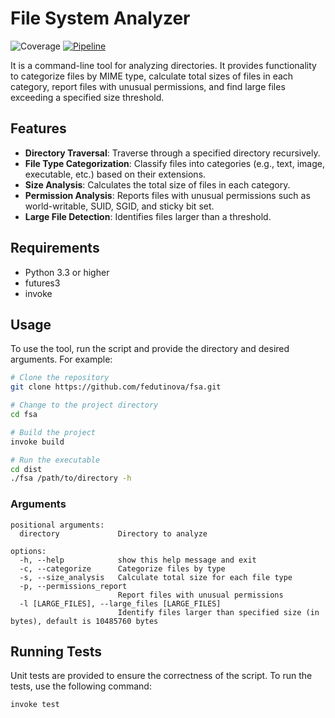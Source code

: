 # File System Analyzer
![Coverage](https://github.com/fedutinova/fsa/actions/workflows/coverage-badge.svg)
[![Pipeline](https://github.com/fedutinova/fsa/actions/workflows/badge.svg)](https://github.com/fedutinova/fsa/actions/workflows/analyzer.yml)

It is a command-line tool for analyzing directories. It provides functionality to categorize files by MIME type, calculate total sizes of files in each category, report files with unusual permissions, and find large files exceeding a specified size threshold.

## Features

- **Directory Traversal**: Traverse through a specified directory recursively.
- **File Type Categorization**: Classify files into categories (e.g., text, image, executable, etc.) based on their extensions.
- **Size Analysis**: Calculates the total size of files in each category.
- **Permission Analysis**: Reports files with unusual permissions such as world-writable, SUID, SGID, and sticky bit set.
- **Large File Detection**: Identifies files larger than a threshold.   

## Requirements

- Python 3.3 or higher
- futures3
- invoke


## Usage

To use the tool, run the script and provide the directory and desired arguments. For example:

```bash
# Clone the repository
git clone https://github.com/fedutinova/fsa.git

# Change to the project directory
cd fsa

# Build the project
invoke build

# Run the executable
cd dist
./fsa /path/to/directory -h
```

### Arguments

```text
positional arguments:
  directory             Directory to analyze

options:
  -h, --help            show this help message and exit
  -c, --categorize      Categorize files by type
  -s, --size_analysis   Calculate total size for each file type
  -p, --permissions_report
                        Report files with unusual permissions
  -l [LARGE_FILES], --large_files [LARGE_FILES]
                        Identify files larger than specified size (in bytes), default is 10485760 bytes
```

## Running Tests

Unit tests are provided to ensure the correctness of the script. To run the tests, use the following command:

```bash
invoke test
```